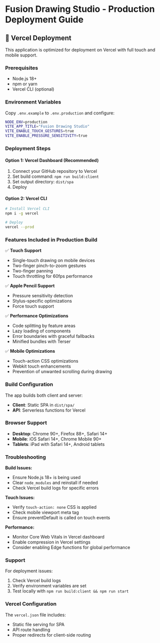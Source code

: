 # Fusion Drawing Studio - Production Deployment Guide

## 🚀 Vercel Deployment

This application is optimized for deployment on Vercel with full touch and mobile support.

### Prerequisites

- Node.js 18+
- npm or yarn
- Vercel CLI (optional)

### Environment Variables

Copy `.env.example` to `.env.production` and configure:

```bash
NODE_ENV=production
VITE_APP_TITLE="Fusion Drawing Studio"
VITE_ENABLE_TOUCH_GESTURES=true
VITE_ENABLE_PRESSURE_SENSITIVITY=true
```

### Deployment Steps

#### Option 1: Vercel Dashboard (Recommended)

1. Connect your GitHub repository to Vercel
2. Set build command: `npm run build:client`
3. Set output directory: `dist/spa`
4. Deploy

#### Option 2: Vercel CLI

```bash
# Install Vercel CLI
npm i -g vercel

# Deploy
vercel --prod
```

### Features Included in Production Build

✅ **Touch Support**

- Single-touch drawing on mobile devices
- Two-finger pinch-to-zoom gestures
- Two-finger panning
- Touch throttling for 60fps performance

✅ **Apple Pencil Support**

- Pressure sensitivity detection
- Stylus-specific optimizations
- Force touch support

✅ **Performance Optimizations**

- Code splitting by feature areas
- Lazy loading of components
- Error boundaries with graceful fallbacks
- Minified bundles with Terser

✅ **Mobile Optimizations**

- Touch-action CSS optimizations
- Webkit touch enhancements
- Prevention of unwanted scrolling during drawing

### Build Configuration

The app builds both client and server:

- **Client**: Static SPA in `dist/spa/`
- **API**: Serverless functions for Vercel

### Browser Support

- **Desktop**: Chrome 90+, Firefox 88+, Safari 14+
- **Mobile**: iOS Safari 14+, Chrome Mobile 90+
- **Tablets**: iPad with Safari 14+, Android tablets

### Troubleshooting

**Build Issues:**

- Ensure Node.js 18+ is being used
- Clear `node_modules` and reinstall if needed
- Check Vercel build logs for specific errors

**Touch Issues:**

- Verify `touch-action: none` CSS is applied
- Check mobile viewport meta tag
- Ensure preventDefault is called on touch events

**Performance:**

- Monitor Core Web Vitals in Vercel dashboard
- Enable compression in Vercel settings
- Consider enabling Edge functions for global performance

### Support

For deployment issues:

1. Check Vercel build logs
2. Verify environment variables are set
3. Test locally with `npm run build:client && npm run start`

### Vercel Configuration

The `vercel.json` file includes:

- Static file serving for SPA
- API route handling
- Proper redirects for client-side routing
